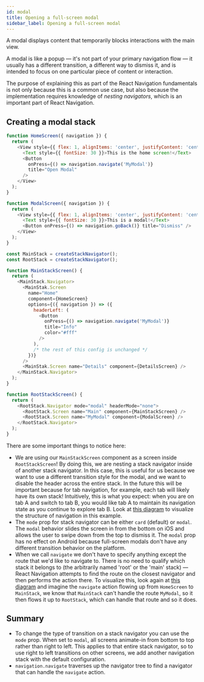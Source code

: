 ```yaml
---
id: modal
title: Opening a full-screen modal
sidebar_label: Opening a full-screen modal
---
```


A modal displays content that temporarily blocks interactions with the main view.

A modal is like a popup &mdash; it's not part of your primary navigation flow &mdash; it usually has a different transition, a different way to dismiss it, and is intended to focus on one particular piece of content or interaction.

<!-- Often these modals don't take up the entire screen (you can read more about that in the [Partial overlays section](partial-overlay.html)), but in this case we'll talk about modals that take up the user's entire screen. -->

The purpose of explaining this as part of the React Navigation fundamentals is not only because this is a common use case, but also because the implementation requires knowledge of _nesting navigators_, which is an important part of React Navigation.

## Creating a modal stack

```js
function HomeScreen({ navigation }) {
  return (
    <View style={{ flex: 1, alignItems: 'center', justifyContent: 'center' }}>
      <Text style={{ fontSize: 30 }}>This is the home screen!</Text>
      <Button
        onPress={() => navigation.navigate('MyModal')}
        title="Open Modal"
      />
    </View>
  );
}

function ModalScreen({ navigation }) {
  return (
    <View style={{ flex: 1, alignItems: 'center', justifyContent: 'center' }}>
      <Text style={{ fontSize: 30 }}>This is a modal!</Text>
      <Button onPress={() => navigation.goBack()} title="Dismiss" />
    </View>
  );
}

const MainStack = createStackNavigator();
const RootStack = createStackNavigator();

function MainStackScreen() {
  return (
    <MainStack.Navigator>
      <MainStak.Screen
        name="Home"
        component={HomeScreen}
        options={({ navigation }) => ({
          headerLeft: (
            <Button
              onPress={() => navigation.navigate('MyModal')}
              title="Info"
              color="#fff"
            />
          ),
          /* the rest of this config is unchanged */
        })}
      />
      <MainStak.Screen name="Details" component={DetailsScreen} />
    </MainStack.Navigator>
  );
}

function RootStackScreen() {
  return (
    <RootStack.Navigator mode="modal" headerMode="none">
      <RootStack.Screen name="Main" component={MainStackScreen} />
      <RootStack.Screen name="MyModal" component={ModalScreen} />
    </RootStack.Navigator>
  );
}
```

There are some important things to notice here:

- We are using our `MainStackScreen` component as a screen inside `RootStackScreen`! By doing this, we are nesting a stack navigator inside of another stack navigator. In this case, this is useful for us because we want to use a different transition style for the modal, and we want to disable the header across the entire stack. In the future this will be important because for tab navigation, for example, each tab will likely have its own stack! Intuitively, this is what you expect: when you are on tab A and switch to tab B, you would like tab A to maintain its navigation state as you continue to explore tab B. Look at [this diagram](/docs/assets/modal/tree.png) to visualize the structure of navigation in this example.
- The `mode` prop for stack navigator can be either `card` (default) or `modal`. The `modal` behavior slides the screen in from the bottom on iOS and allows the user to swipe down from the top to dismiss it. The `modal` prop has no effect on Android because full-screen modals don't have any different transition behavior on the platform.
- When we call `navigate` we don't have to specify anything except the route that we'd like to navigate to. There is no need to qualify which stack it belongs to (the arbitrarily named 'root' or the 'main' stack) &mdash; React Navigation attempts to find the route on the closest navigator and then performs the action there. To visualize this, look again at [this diagram](/docs/assets/modal/tree.png) and imagine the `navigate` action flowing up from `HomeScreen` to `MainStack`, we know that `MainStack` can't handle the route `MyModal`, so it then flows it up to `RootStack`, which can handle that route and so it does.

## Summary

- To change the type of transition on a stack navigator you can use the `mode` prop. When set to `modal`, all screens animate-in from bottom to top rather than right to left. This applies to that entire stack navigator, so to use right to left transitions on other screens, we add another navigation stack with the default configuration.
- `navigation.navigate` traverses up the navigator tree to find a navigator that can handle the `navigate` action.
